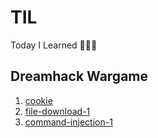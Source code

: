 # TIL
Today I Learned 🧑🏻‍💻

## Dreamhack Wargame
1. [cookie](https://github.com/korkeep/TIL/tree/main/250214)
2. [file-download-1](https://github.com/korkeep/TIL/tree/main/250215)
3. [command-injection-1](https://github.com/korkeep/TIL/tree/main/250222)